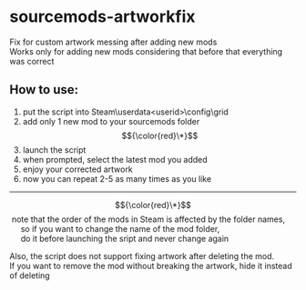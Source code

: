 # sourcemods-artworkfix
Fix for custom artwork messing after adding new mods <br>
Works only for adding new mods considering that before that everything was correct

## How to use:
1. put the script into Steam\userdata\<userid>\config\grid
2. add only 1 new mod to your sourcemods folder $${\color{red}\*}$$
3. launch the script
4. when prompted, select the latest mod you added
5. enjoy your corrected artwork
6. now you can repeat 2-5 as many times as you like

***

$${\color{red}\*}$$ note that the order of the mods in Steam is affected by the folder names, <br>
     so if you want to change the name of the mod folder, <br>
     do it before launching the sript and never change again

Also, the script does not support fixing artwork after deleting the mod. <br>
If you want to remove the mod without breaking the artwork, hide it instead of deleting
